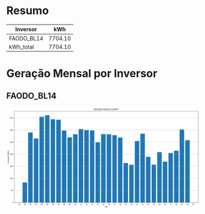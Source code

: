 # Resumo
| Inversor | kWh    |
| -------- | ------ |
| FAODO_BL14       | 7704.10 |
| kWh_total       | 7704.10 |
# Geração Mensal por Inversor
## FAODO_BL14
![My Image](plots/FAODO_BL14.png)
